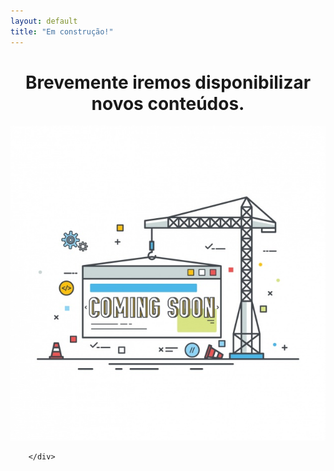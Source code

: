 ```yaml
---
layout: default
title: "Em construção!"
---
```



<!--[if lt IE 8]>
	<link rel="stylesheet" type="text/css" href="/404/css/ie7.css" />
<![endif]-->
<center>
<h1>Brevemente iremos disponibilizar novos conteúdos.</h1>
</center>
<div id="wrapper">
	<div class="graphic">
	<p style="text-align:center;"><img src="/img/coming-soon.png"></p>
	<!--	<img src="/img/coming-soon.png" alt="404" align="middle" />-->
	</div>

	

	
	
		

			
		</div>

	


